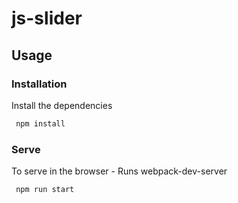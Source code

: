 # js-slider

## Usage

### Installation

Install the dependencies

```sh
 npm install
```


### Serve
To serve in the browser  - Runs webpack-dev-server

```sh
 npm run start
```
